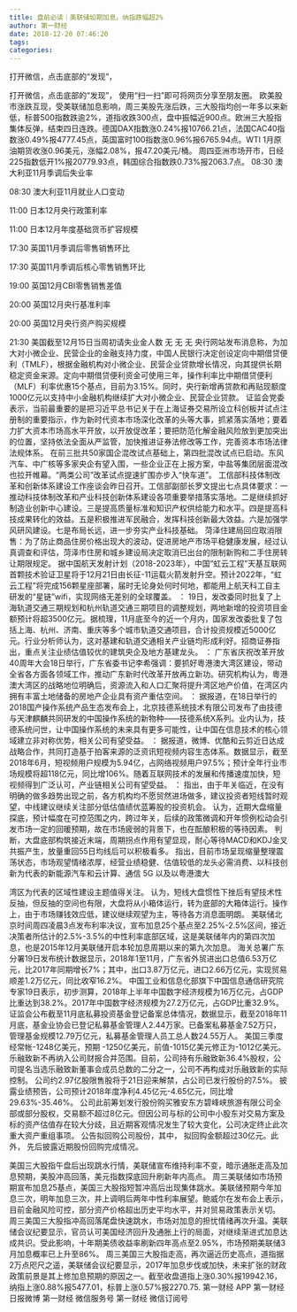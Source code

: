 ```yaml
---
title: 盘前必读｜美联储如期加息，纳指跌幅超2%
author: 第一财经
date: 2018-12-20 07:46:20
tags: 
categories: 
---
```

打开微信，点击底部的“发现”，
<!-- more -->
打开微信，点击底部的“发现”，
使用“扫一扫”即可将网页分享至朋友圈。
欧美股市涨跌互现，受美联储加息影响，周三美股先涨后跌，三大股指均创一年多以来新低，标普500指数跌逾2%，道指收跌300点，盘中振幅近900点。欧洲三大股指集体反弹，结束四日连跌。德国DAX指数涨0.24%报10766.21点，法国CAC40指数涨0.49%报4777.45点，英国富时100指数涨0.96%报6765.94点。WTI 1月原油期货收涨0.96美元，涨幅2.08%，报47.20美元/桶。
周四亚洲市场开市，日经225指数低开1%报20779.93点，韩国综合指数跌0.73%报2063.7点。
08:30 澳大利亚11月季调后失业率
08:30 澳大利亚11月就业人口变动
11:00 日本12月央行政策利率
11:00 日本12月年度基础货币扩容规模
17:30 英国11月季调后零售销售环比
17:30 英国11月季调后核心零售销售环比
19:00 英国12月CBI零售销售差值
20:00 英国12月央行基准利率
20:00 英国12月央行资产购买规模
21:30 美国截至12月15日当周初请失业金人数
无
无
无
央行网站发布消息称，为加大对小微企业、民营企业的金融支持力度，中国人民银行决定创设定向中期借贷便利（TMLF），根据金融机构对小微企业、民营企业贷款增长情况，向其提供长期稳定资金来源。定向中期借贷便利资金可使用三年，操作利率比中期借贷便利（MLF）利率优惠15个基点，目前为3.15%。同时，央行新增再贷款和再贴现额度1000亿元以支持中小金融机构继续扩大对小微企业、民营企业贷款。
证监会党委表示，当前最重要的是把习近平总书记关于在上海证券交易所设立科创板并试点注册制的重要指示，作为新时代资本市场深化改革的头等大事，抓紧落实落地；要着力扩大资本市场高水平开放，以开放促改革；要把防范化解金融风险放到更加突出的位置，坚持依法全面从严监管，加快推进证券法修改等工作，完善资本市场法律法规体系。
在前三批共50家国企混改试点基础上，第四批混改试点已启动。东风汽车、中广核等多家央企有望入围，一些企业正在上报方案，中盐等集团层面混改也拉开帷幕。“两类公司”改革试点提速扩围亦步入“快车道”。
工信部科技体制改革和创新体系建设工作座谈会昨日召开。工信部副部长罗文提出七点具体要求：一推动科技体制改革和产业科技创新体系建设各项重要举措落实落地。二是继续抓好制造业创新中心建设。三是提高质量标准和知识产权供给能力和水平。四是提高科技成果转化的效益。五是积极推进军民融合，发挥科技创新最大效益。六是加强学风研风建设。七是布局长远，进一步夯实产业科技基础。
菏泽住建局回应取消限售：为了防止商品住房价格出现大的波动，促进房地产市场平稳健康发展，经过认真调查和评估，菏泽市住房和城乡建设局决定取消已出台的限制新购和二手住房转让期限规定。
据中国航天发射计划（2018-2023年），中国“虹云工程”天基互联网首颗技术验证卫星将于12月21日由长征-11运载火箭发射升空。预计2022年，“虹云工程”将完成156颗星座部署，届时无论身处何时何地，都能用上航天科工自主研发的“星链”wifi，实现网络无差别的全球覆盖。
：
19日，发改委同时批复了上海轨道交通三期规划和杭州轨道交通三期项目的调整规划，两地新增的投资项目金额预计将超3500亿元。据梳理，11月底至今的近一个月内，国家发改委批复了包括上海、杭州、济南、重庆等多个城市轨道交通项目，合计投资规模近5000亿元。行业分析师认为，这对基建和轨道交通相关产业链均形成利好。招商证券指出，重点关注业绩估值较优的建筑央企及地方基建龙头。
：
广东省庆祝改革开放40周年大会18日举行，广东省委书记李希强调：要抓好粵港澳大湾区建设，带动全省各方面各领域工作，推动广东新时代改革开放再立新功。研究机构认为，粵港澳大湾区的战略地位明确后，资源流入和人口汇聚将提升湾区地产价值，在湾区内拥有丰富土地储备的房地产企业具有资产重估空间。
：
据报道，在18日举行的2018国产操作系统产品生态发布会上，北京技德系统技术有限公司发布了由技德与天津麒麟共同研发的中国操作系统的新物种——技德系统X系列。业内认为，技德系统问世，让中国操作系统的未来具有更多可能性，让中国在信息技术的核心领域建立非对称优势，相关公司有望受益。
：
据报道，微博、优酷和云剪近日达成战略合作，共同打造基于拍客来源的泛资讯短视频内容生态体系。数据显示，截至2018年6月，短视频用户规模为5.94亿，占网络视频用户97.5%；预计全年行业市场规模将超118亿元，同比增106%。随着互联网技术的发展和传播速度加快，短视频得到广泛认可，产业链相关公司有望受益。
：
指出，由于年关临近，在没有明确的做多趋势出现之前，各方机构均不愿贸然进场做多，建议投资者短线暂时观望，中线建议继续关注部分低估值绩优蓝筹股的投资机会。
认为，近期大盘缩量探底，预计幅度在可控范围之内，跨过年关，后续的政策微调和开年惯例松动会引发市场一定的回暖预期，故在市场疲弱的背景下，也在酝酿积极的等待因素。
判断，大盘底部构筑接近末端，周期拐点作用有望显现，耐心等待MACD和KDJ金叉共振产生，放量重回55日均线后可以积极看多。
指出，目前市场呈现缩量整理震荡状态，市场观望情绪浓厚，经营业绩稳健、估值较低的龙头必需消费、以科技创新为代表的新能源汽车和云计算、通信 5G 以及以粤港澳大
湾区为代表的区域性建设主题值得关注。
认为，短线大盘惯性下挫后有望技术性反抽，但反抽的空间也有限，大盘将从小箱体运行，转为底部的大箱体运行。操作上，由于市场赚钱效应低，建议继续观望为主，等待各方消息面明朗。
美联储北京时间周四凌晨3点发布利率决议，宣布加息25个基点至2.25%-2.5%区间，接近决策者所估计的2.5%-3.5%的中性利率底部区域，这是美联储年内的第四次加息，也是2015年12月美联储开启本轮加息周期以来的第九次加息。
海关总署广东分署19日发布统计数据显示，2018年1至11月，广东省外贸进出口总值6.53万亿元，比2017年同期增长7%；其中，出口3.87万亿元，进口2.66万亿元，实现贸易顺差1.2万亿元，同比收窄16.2%。
中国工业和信息化部旗下中国信息通信研究院专家19日表示，初步测算，2018年上半年中国数字经济规模为16万亿元，占GDP比重达到38.2%。2017年中国数字经济规模为27.2万亿元，占GDP比重32.9%。
证监会公布截至11月底私募投资基金登记备案总体情况，数据显示，截至2018年11月底，基金业协会已登记私募基金管理人2.44万家。已备案私募基金7.52万只， 管理基金规模12.79万亿元，私募基金管理人员工总人数24.55万人。
美国三季度经常帐-1248亿美元，预期 -1250亿美元，前值-1015亿美元修正为-1012亿美元。
乐融致新不再纳入公司财报合并范围。目前，公司持有乐融致新36.4%股权，公司提名当选乐融致新董事会成员总数的二分之一，公司不再构成对乐融致新的实际控制。
公司约2.97亿股限售股将于21日迎来解禁，占公司已发行股份的7.5%。
披露业绩预告，公司预计2018年度净利4.45亿元-4.65亿元，同比增29.63%-35.46%。
公司此前筹划发行股份购买雅安东方碧峰峡旅游有限公司全部或部分股权，交易额不超过8亿元。但因公司与标的公司中小股东对交易方案及标的资产估值存在较大分歧，且近期客观情况发生了较大变化，公司决定终止此次重大资产重组事项。
公告拟回购公司股份，其中，
拟回购金额超过30亿元。此外，
先后披露近期股份回购完成情况。
 
 
美国三大股指午盘后出现跳水行情，美联储宣布维持利率不变，暗示通胀走高及加息预期，美股冲高回落，美元指数探底回升刷新年内高点。
周三美联储如市场预期宣布加息25基点，美国三大股指短暂冲高后出现集体跳水。美联储预期今年加息三次，明年加息三次，并上调明后两年中性利率展望。鲍威尔在发布会上表示，目前金融风险可控，部分资产价格超出历史平均水平，并对贸易政策表示关切。
周三美国三大股指冲高回落尾盘快速跳水，市场对加息的担忧情绪再次升温。美联储会议纪要显示，官员认可美国经济回升及通胀上行的局面，对继续渐进式加息达成共识。受此影响，十年期美债收益率刷新四年高点至2.95%，市场预期美联储3月加息概率已上升至86%。
周三美国三大股指走高，再次逼近历史高点，道指据2万点咫尺之遥，美联储会议纪要显示，2017年加息步伐或加快，未来扩张的财政政策前景是其上修加息预期的原因之一。截至收盘道指上涨0.30%报19942.16，纳指上涨0.88%报5477.01，标普上涨0.57%报2270.75.
第一财经
APP
第一财经
日报微博
第一财经
微信服务号
第一财经
微信订阅号
